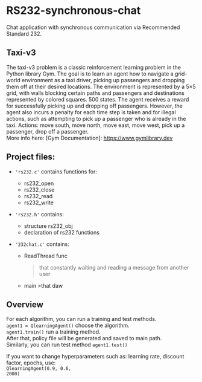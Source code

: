 # RS232-synchronous-chat
Chat application with synchronous communication via Recommended Standard 232.

## Taxi-v3
The taxi-v3 problem is a classic reinforcement learning problem in the Python library Gym.
The goal is to learn an agent how to navigate a grid-world environment as a taxi driver, picking up passengers and dropping them off at their desired locations.
The environment is represented by a 5×5 grid, with walls blocking certain paths and 
passengers and destinations represented by colored squares. 500 states.
The agent receives a reward for successfully picking up and dropping off passengers. However, the agent also incurs a penalty for each time step is taken and for illegal actions, such as attempting to pick up a passenger who is already in the taxi.
Actions: move south, move north, move east, move west, pick up a passenger, drop off a passenger.
</br>More info here: [Gym Documentation]: https://www.gymlibrary.dev

## Project files:
- <code>'rs232.c'</code> contains functions for:
	- rs232_open
	- rs232_close
	- rs232_read
	- rs232_write 

- <code>'rs232.h'</code> contains:
	- structure rs232_obj
	- declaration of rs232 functions

- <code>'232chat.c'</code> contains:
	- ReadThread func 
		> that сonstantly waiting and reading a message from another user 
  	- main
      		>that daw

## Overview

For each algorithm, you can run a training and test methods.
</br><code>agent1 = QlearningAgent()</code> choose the algorithm.
</br><code>agent1.train()</code> run a training method.
</br>After that, policy file will be generated and saved to main path.
</br>Similarly, you can run test method <code>agent1.test()</code>

If you want to change hyperparameters such as: learning rate, discount factor, epochs, 
use: </br><code>QlearningAgent(0.9, 0.6, 2000)</code>

